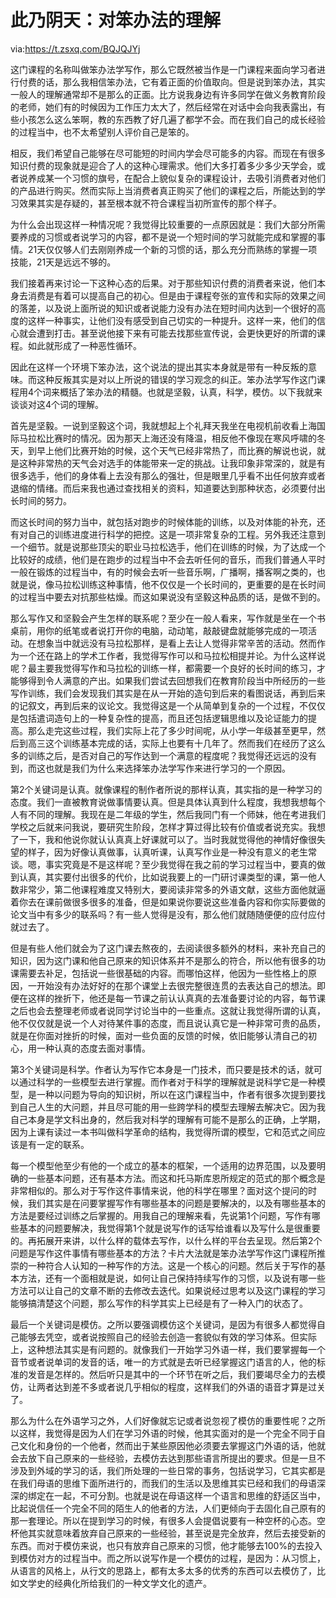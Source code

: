 # 此乃阴天：对笨办法的理解

via:https://t.zsxq.com/BQJQJYj


这门课程的名称叫做笨办法学写作，那么它既然被当作是一门课程来面向学习者进行付费的话，那么我相信笨办法，它有着正面的价值取向。但是说到笨办法，其实一般人的理解通常却不是那么的正面。比方说我身边有许多同学在做义务教育阶段的老师，她们有的时候因为工作压力太大了，然后经常在对话中会向我表露出，有些小孩怎么这么笨啊，教的东西教了好几遍了都学不会。而在我们自己的成长经验的过程当中，也不太希望别人评价自己是笨的。

相反，我们希望自己能够在尽可能短的时间内学会尽可能多的内容。而现在有很多知识付费的现象就是迎合了人的这种心理需求。他们大多打着多少多少天学会，或者说养成某一个习惯的旗号，在配合上貌似复杂的课程设计，去吸引消费者对他们的产品进行购买。然而实际上当消费者真正购买了他们的课程之后，所能达到的学习效果其实是存疑的，甚至根本就不符合课程当初所宣传的那个样子。

为什么会出现这样一种情况呢？我觉得比较重要的一点原因就是：我们大部分所需要养成的习惯或者说学习的内容，都不是说一个短时间的学习就能完成和掌握的事情。21天仅仅够人们去刚刚养成一个新的习惯的话，那么充分而熟练的掌握一项技能，21天是远远不够的。

我们接着再来讨论一下这种心态的后果。对于那些知识付费的消费者来说，他们本身去消费是有着可以提高自己的初心。但是由于课程夸张的宣传和实际的效果之间的落差，以及说上面所说的知识或者说能力没有办法在短时间内达到一个很好的高度的这样一种事实，让他们没有感受到自己切实的一种提升。这样一来，他们的信心就会遭到打击。甚至说他接下来有可能去找那些宣传说，会更快更好的所谓的课程。如此就形成了一种恶性循环。

因此在这样一个环境下笨办法，这个说法的提出其实本身就是带有一种反叛的意味。而这种反叛其实是对以上所说的错误的学习观念的纠正。笨办法学写作这门课程用4个词来概括了笨办法的精髓。也就是坚毅，认真，科学，模仿。以下我就来谈谈对这4个词的理解。

首先是坚毅。一说到坚毅这个词，我就想起上个礼拜天我坐在电视机前收看上海国际马拉松比赛时的情况。因为那天上海还没有降温，相反他不像现在寒风呼啸的冬天，到早上他们比赛开始的时候，这个天气已经非常热了，而比赛的解说也说，就是这种非常热的天气会对选手的体能带来一定的挑战。让我印象非常深的，就是有很多选手，他们的身体看上去没有那么的强壮，但是眼里几乎看不出任何放弃或者退缩的情绪。而后来我也通过查找相关的资料，知道要达到那种状态，必须要付出长时间的努力。

而这长时间的努力当中，就包括对跑步的时候体能的训练，以及对体能的补充，还有对自己的训练进度进行科学的把控。这是一项非常复杂的工程。另外我还注意到一个细节。就是说那些顶尖的职业马拉松选手，他们在训练的时候，为了达成一个比较好的成绩，他们是在跑步的过程当中不会去听任何的音乐，而我们普通人平时一般在锻炼的过程当中，有的时候会去听一些音乐啊，广播啊，播客啊之类的，也就是说，像马拉松训练这种事情，他不仅仅是一个长时间的，更重要的是在长时间的过程当中要去对抗那些枯燥。而这如果说没有坚毅这种品质的话，是做不到的。

那么写作又和坚毅会产生怎样的联系呢？至少在一般人看来，写作就是坐在一个书桌前，用你的纸笔或者说打开你的电脑，动动笔，敲敲键盘就能够完成的一项活动。在想象当中就远没有马拉松那样，是看上去让人觉得非常辛苦的活动。然而作为一个还在路上的学术工作者，我觉得写作可以和马拉松相提并论。为什么这样说呢？最主要我觉得写作和马拉松的训练一样，都需要一个良好的长时间的练习，才能够得到令人满意的产出。如果我们尝试去回想我们在教育阶段当中所经历的一些写作训练，我们会发现我们其实是在从一开始的造句到后来的看图说话，再到后来的记叙文，再到后来的议论文。我觉得这是一个从简单到复杂的一个过程，不仅仅是包括遣词造句上的一种复杂性的提高，而且还包括逻辑思维以及论证能力的提高。那么走完这些过程，我们实际上花了多少时间呢，从小学一年级甚至更早，然后到高三这个训练基本完成的话，实际上也要有十几年了。然而我们在经历了这么多的训练之后，是否对自己的写作达到一个满意的程度呢？我觉得还远远的没有到，而这也就是我们为什么来选择笨办法学写作来进行学习的一个原因。

第2个关键词是认真。就像课程的制作者所说的那样认真，其实指的是一种学习的态度。我们一直被教育说做事情要认真。但是具体认真到什么程度，我想我想每个人有不同的理解。我现在是二年级的学生，然后我同门有一个师妹，他在考进我们学校之后就来问我说，要研究生阶段，怎样才算过得比较有价值或者说充实。我想了一下，我和他说你就认认真真上好课就可以了。当时我就觉得他的神情好像很失望的样子，因为好像认真做事，认真听课，认真写作业是一种没有意义的老生常谈。嗯，事实究竟是不是这样呢？至少我觉得在我之前的学习过程当中，要真的做到认真，其实要付出很多的代价，比如说我要上的一门研讨课类型的课，第一他人数非常少，第二他课程难度又特别大，要阅读非常多的外语文献，这些方面他就逼着你去在课前做很多很多的准备，但是如果说你要说这些准备内容和你实际要做的论文当中有多少的联系吗？有一些人觉得是没有，那么他们就随随便便的应付应付就过去了。

但是有些人他们就会为了这门课去熬夜的，去阅读很多额外的材料，来补充自己的知识，因为这门课和他自己原来的知识体系并不是那么的符合，所以他有很多的功课需要去补足，包括说一些很基础的内容。而哪怕这样，他因为一些性格上的原因，一开始没有办法好好的在那个课堂上去很完整很连贯的去表达自己的想法。即便在这样的挫折下，他还是每一节课之前认认真真的去准备要讨论的内容，每节课之后也会去整理老师或者说同学讨论当中的一些重点。这就让我觉得所谓的认真，他不仅仅就是说一个人对待某件事的态度，而且说认真它是一种非常可贵的品质，就是在你面对挫折的时候，面对一些负面的反馈的时候，依旧能够认清自己的初心，用一种认真的态度去面对事情。

第3个关键词是科学。作者认为写作它本身是一门技术，而只要是技术的话，就可以通过科学的一些模型去进行掌握。而作者对于科学的理解就是说科学它是一种模型，是一种以问题为导向的知识树，所以在这门课程当中，作者有很多次提到要找到自己人生的大问题，并且尽可能的用一些跨学科的模型去理解去解决它。因为我自己本身是学文科出身的，然后我对科学的理解有可能不是那么的正确，上学期，因为上课有读过一本书叫做科学革命的结构，我觉得所谓的模型，它和范式之间应该是有一定的联系。

每一个模型他至少有他的一个成立的基本的框架，一个适用的边界范围，以及要明确的一些基本问题，还有基本方法。而这和托马斯库恩所规定的范式的那个概念是非常相似的。那么对于写作这件事情来说，他的科学在哪里？面对这个提问的时候，我们其实是在问要掌握写作有哪些基本的问题是要解决的，以及有哪些基本的方法是要经过训练之后掌握的。用我自己的理解来看，先说第1个问题，写作有哪些基本的问题要解决，我觉得第1个就是说写作的话写给谁看以及写什么是很重要的。再拓展开来讲，以什么样的载体去写作，以什么样的平台去呈现。然后第2个问题是写作这件事情有哪些基本的方法？卡片大法就是笨办法学写作这门课程所推崇的一种符合人认知的一种写作的方法。这是一个核心的问题。然后关于写作的基本方法，还有一个面相就是说，如何让自己保持持续写作的习惯，以及说有哪一些方法可以让自己的文章不断的去修改去迭代。如果说经过思考以及这门课程的学习能够搞清楚这个问题，那么写作的科学其实上已经是有了一种入门的状态了。

最后一个关键词是模仿。之所以要强调模仿这个关键词，是因为有很多人都觉得自己能够去凭空，或者说按照自己的经验去创造一套貌似有效的学习体系。但实际上，这种想法其实是有问题的。就像我们一开始学习外语一样，我们要掌握每一个音节或者说单词的发音的话，唯一的方式就是去听已经掌握这门语言的人，他的标准的发音是怎样的。然后听只是其中的一个环节在听之后，我们要竭尽全力的去模仿，让两者达到差不多或者说几乎相似的程度，这样我们的外语的语音才算是过关了。


那么为什么在外语学习之外，人们好像就忘记或者说忽视了模仿的重要性呢？之所以这样，我觉得是因为人们在学习外语的时候，他其实面对的是一个完全不同于自己文化和身份的一个他者，然而出于某些原因他必须要去掌握这门外语的话，他就会去放下自己原来的一些经验，去模仿去达到那些语言所提出的要求。但是一旦不涉及到外域的学习的话，我们所处理的一些日常的事务，包括说学习，它其实都是在我们母语的思维下面所进行的，而我们的生活以及思维其实已经和我们的母语深深的绑定在一起，不可分割。也就是说在母语这样一个语言和思维的舒适区当中，比起说信任一个完全不同的陌生人的他者的方法，人们更倾向于去固化自己原有的那一套理论。所以在提到学习的时候，有很多人会提倡说要有一种空杯的心态。空杯他其实就意味着放弃自己原来的一些经验，甚至说是完全放弃，然后去接受新的东西。而对于模仿来说，也只有放弃自己原来的习惯，他才能够去100%的去投入到模仿对方的过程当中。而之所以说写作是一个模仿的过程，是因为：从习惯上，从语言的风格上，从行文的思路上，都有太多太多的优秀的东西可以去模仿了，比如文学史的经典化所给我们的一种文学文化的遗产。





